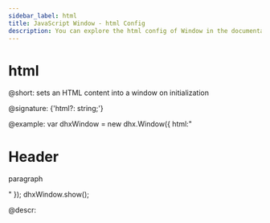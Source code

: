 ```yaml
---
sidebar_label: html
title: JavaScript Window - html Config 
description: You can explore the html config of Window in the documentation of the DHTMLX JavaScript UI library. Browse developer guides and API reference, try out code examples and live demos, and download a free 30-day evaluation version of DHTMLX Suite 7.
---
```


# html

@short: sets an HTML content into a window on initialization

@signature: {'html?: string;'}

@example:
var dhxWindow = new dhx.Window({
	html:"<h1>Header</h1><p>paragraph</p>"
});
dhxWindow.show();

@descr:

[comment]: # (@related: window/how_to_start.md window/configuration.md#setting-html-content)

